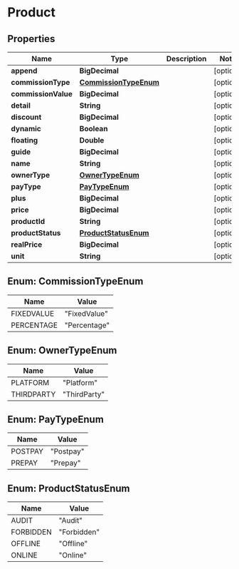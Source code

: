

# Product

## Properties

Name | Type | Description | Notes
------------ | ------------- | ------------- | -------------
**append** | **BigDecimal** |  |  [optional]
**commissionType** | [**CommissionTypeEnum**](#CommissionTypeEnum) |  |  [optional]
**commissionValue** | **BigDecimal** |  |  [optional]
**detail** | **String** |  |  [optional]
**discount** | **BigDecimal** |  |  [optional]
**dynamic** | **Boolean** |  |  [optional]
**floating** | **Double** |  |  [optional]
**guide** | **BigDecimal** |  |  [optional]
**name** | **String** |  |  [optional]
**ownerType** | [**OwnerTypeEnum**](#OwnerTypeEnum) |  |  [optional]
**payType** | [**PayTypeEnum**](#PayTypeEnum) |  |  [optional]
**plus** | **BigDecimal** |  |  [optional]
**price** | **BigDecimal** |  |  [optional]
**productId** | **String** |  |  [optional]
**productStatus** | [**ProductStatusEnum**](#ProductStatusEnum) |  |  [optional]
**realPrice** | **BigDecimal** |  |  [optional]
**unit** | **String** |  |  [optional]



## Enum: CommissionTypeEnum

Name | Value
---- | -----
FIXEDVALUE | &quot;FixedValue&quot;
PERCENTAGE | &quot;Percentage&quot;



## Enum: OwnerTypeEnum

Name | Value
---- | -----
PLATFORM | &quot;Platform&quot;
THIRDPARTY | &quot;ThirdParty&quot;



## Enum: PayTypeEnum

Name | Value
---- | -----
POSTPAY | &quot;Postpay&quot;
PREPAY | &quot;Prepay&quot;



## Enum: ProductStatusEnum

Name | Value
---- | -----
AUDIT | &quot;Audit&quot;
FORBIDDEN | &quot;Forbidden&quot;
OFFLINE | &quot;Offline&quot;
ONLINE | &quot;Online&quot;



